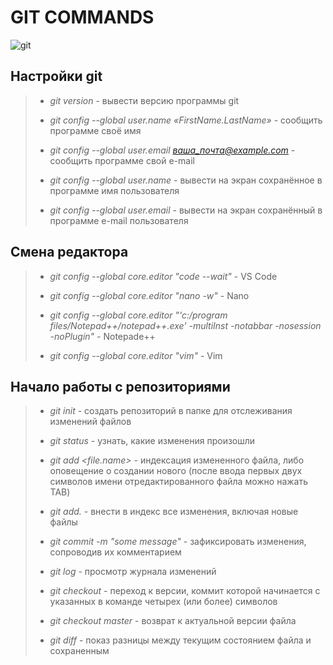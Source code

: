 # **GIT COMMANDS**

![git](https://cdn-images-1.medium.com/fit/t/1600/480/1*BCZkmZR1_YzDZy22Vn4uUw.png)

## Настройки git

>* *git version* - вывести версию программы git
>
>* *git config --global user.name «FirstName.LastName»* - сообщить программе своё имя
>
>* *git config --global user.email ваша_почта@example.com* - сообщить программе свой e-mail
>
>* *git config --global user.name* - вывести на экран сохранённое в программе имя пользователя
>
>* *git config --global user.email* - вывести на экран сохранённый в программе e-mail пользователя

## Смена редактора

>* *git config --global core.editor "code --wait"* - VS Code
>
>* *git config --global core.editor "nano -w"* - Nano
>
>* *git config --global core.editor "'c:/program files/Notepad++/notepad++.exe' -multiInst -notabbar -nosession -noPlugin"* - Notepade++
>
>* *git config --global core.editor "vim"* - Vim

## Начало работы с репозиториями

>* *git init* - создать репозиторий в папке для отслеживания изменений файлов
>
>* *git status* - узнать, какие изменения произошли
>
>* *git add  <file.name>* - индексация измененного файла, либо оповещение о
создании нового (после ввода первых двух символов имени отредактированного файла можно нажать TAB)
>
>* *git add.* - внести в индекс все изменения, включая новые файлы
>
>* *git commit -m "some message"* - зафиксировать изменения, сопроводив их комментарием
>
>* *git log* - просмотр журнала изменений
>
>* *git checkout <????>* - переход к версии, коммит которой начинается с указанных в команде четырех (или более) символов
>
>* *git checkout master* - возврат к актуальной версии файла
>
>* *git diff* - показ разницы между текущим состоянием файла и сохраненным
